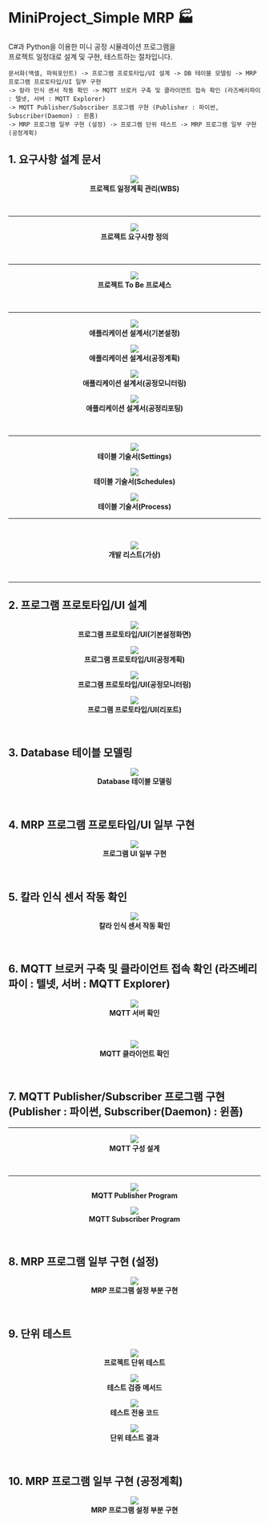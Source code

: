 # MiniProject_Simple MRP :factory:

C#과 Python을 이용한 미니 공정 시뮬레이션 프로그램을<br/> 
프로젝트 일정대로 설계 및 구현, 테스트하는 절차입니다.<br/>

```console
문서화(액셀, 파워포인트) -> 프로그램 프로토타입/UI 설계 -> DB 테이블 모델링 -> MRP 프로그램 프로토타입/UI 일부 구현 
-> 칼라 인식 센서 작동 확인 -> MQTT 브로커 구축 및 클라이언트 접속 확인 (라즈베리파이 : 텔넷, 서버 : MQTT Explorer) 
-> MQTT Publisher/Subscriber 프로그램 구현 (Publisher : 파이썬, Subscriber(Daemon) : 윈폼) 
-> MRP 프로그램 일부 구현 (설정) -> 프로그램 단위 테스트 -> MRP 프로그램 일부 구현 (공정계획)
```

## 1. 요구사항 설계 문서

<p align="center">
    <img src="images/Project_01.jpg"><br/> 
    <span><b>프로젝트 일정계획 관리(WBS)</b></span>
</p>
<br/>

---

<p align="center">
    <img src="images/Project_02.jpg"><br/>
    <span><b>프로젝트 요구사항 정의</b></span>
</p>
<br/>

---

<p align="center">
    <img src="images/Project_03.JPG"><br/>
    <span><b>프로젝트 To Be 프로세스</b></span>
</p>
<br/>

---

<p align="center">
    <img src="images/Project_04_1.JPG"><br/>
    <span><b>애플리케이션 설계서(기본설정)</b></span>
</p>

<p align="center">
    <img src="images/Project_04_2.JPG"><br/>
    <span><b>애플리케이션 설계서(공정계획)</b></span>
</p>

<p align="center">
    <img src="images/Project_04_3.jpg"><br/>
    <span><b>애플리케이션 설계서(공정모니터링)</b></span>
</p>

<p align="center">
    <img src="images/Project_04_4.jpg"><br/>
    <span><b>애플리케이션 설계서(공정리포팅)</b></span>
</p>
<br/>

---

<p align="center">
    <img src="images/Project_05_1.jpg"><br/>
    <span><b>테이블 기술서(Settings)</b></span>
</p>

<p align="center">
    <img src="images/Project_05_2.jpg"><br/>
    <span><b>테이블 기술서(Schedules)</b></span>
</p>

<p align="center">
    <img src="images/Project_05_3.jpg"><br/>
    <span><b>테이블 기술서(Process)</b></span>
</p>

---
<br/>

<p align="center">
    <img src="images/Project_06.jpg"><br/>
    <span><b>개발 리스트(가상)</b></span>
</p>
<br/>

---

## 2. 프로그램 프로토타입/UI 설계

<p align="center">
    <img src="images/Prototype_기본설정화면.jpg"><br/>
    <span><b>프로그램 프로토타입/UI(기본설정화면)</b></span>
</p>

<p align="center">
    <img src="images/Prototype_공정계획.jpg"><br/>
    <span><b>프로그램 프로토타입/UI(공정계획)</b></span>
</p>

<p align="center">
    <img src="images/Prototype_공정모니터링.jpg"><br/>
    <span><b>프로그램 프로토타입/UI(공정모니터링)</b></span>
</p>

<p align="center">
    <img src="images/Prototype_리포트.jpg"><br/>
    <span><b>프로그램 프로토타입/UI(리포트)</b></span>
</p>
<br/>

## 3. Database 테이블 모델링

<p align="center">
    <img src="images/테이블_모델링.JPG"><br/>
    <span><b>Database 테이블 모델링</b></span>
</p>
<br/>

## 4. MRP 프로그램 프로토타입/UI 일부 구현

<p align="center">
    <img src="images/ui_일부_구현.JPG"><br/>
    <span><b>프로그램 UI 일부 구현</b></span>
</p>
<br/>

## 5. 칼라 인식 센서 작동 확인

<p align="center">
    <img src="images/센서_작동_확인.JPG"><br/>
    <span><b>칼라 인식 센서 작동 확인</b></span>
</p>
<br/>

## 6. MQTT 브로커 구축 및 클라이언트 접속 확인 (라즈베리파이 : 텔넷, 서버 : MQTT Explorer)

<p align="center">
    <img src="images/MQTT_서버_확인.JPG"><br/>
    <span><b>MQTT 서버 확인</b></span>
</p>
<br/>

<p align="center">
    <img src="images/MQTT_클라이언트_확인.JPG"><br/>
    <span><b>MQTT 클라이언트 확인</b></span>
</p>
<br/>

## 7. MQTT Publisher/Subscriber 프로그램 구현 (Publisher : 파이썬, Subscriber(Daemon) : 윈폼)

---

<p align="center">
    <img src="images/mqtt_구성도.png"><br/>
    <span><b>MQTT 구성 설계</b></span>
</p>
<br/>

---

<p align="center">
    <img src="images/MQTT_Publisher_Program.JPG"><br/>
    <span><b>MQTT Publisher Program</b></span>
</p>

<p align="center">
    <img src="images/MQTT_Subscriber_Program.JPG"><br/>
    <span><b>MQTT Subscriber Program</b></span>
</p>
<br/>

## 8. MRP 프로그램 일부 구현 (설정)

<p align="center">
    <img src="images/MRP_일부_구현.JPG"><br/>
    <span><b>MRP 프로그램 설정 부분 구현</b></span>
</p>
<br/>

## 9. 단위 테스트

<p align="center">
    <img src="images/테스트_케이스.png"><br/>
    <span><b>프로젝트 단위 테스트</b></span>
</p>

<p align="center">
    <img src="images/테스트_검증_01.JPG"><br/>
    <span><b>테스트 검증 메서드</b></span>
</p>

<p align="center">
    <img src="images/테스트_검증_02.JPG"><br/>
    <span><b>테스트 전용 코드</b></span>
</p>

<p align="center">
    <img src="images/테스트_결과.JPG"><br/>
    <span><b>단위 테스트 결과</b></span>
</p>
<br/>

## 10. MRP 프로그램 일부 구현 (공정계획)

<p align="center">
    <img src="images/xxx.JPG"><br/>
    <span><b>MRP 프로그램 설정 부분 구현</b></span>
</p>
<br/>
